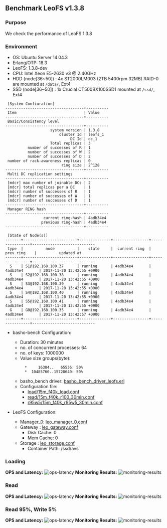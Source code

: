 ## Benchmark LeoFS v1.3.8

### Purpose
We check the performance of LeoFS 1.3.8

### Environment

* OS: Ubuntu Server 14.04.3
* Erlang/OTP: 18.3
* LeoFS: 1.3.8-dev
* CPU: Intel Xeon E5-2630 v3 @ 2.40GHz
* HDD (node[36~50]) : 4x ST2000LM003 (2TB 5400rpm 32MB) RAID-0 are mounted at `/data/`, Ext4
* SSD (node[36~50]) : 1x Crucial CT500BX100SSD1 mounted at `/ssd/`, Ext4

```
 [System Confiuration]
-----------------------------------+----------
 Item                              | Value
-----------------------------------+----------
 Basic/Consistency level
-----------------------------------+----------
                    system version | 1.3.8
                        cluster Id | leofs_1
                             DC Id | dc_1
                    Total replicas | 3
          number of successes of R | 1
          number of successes of W | 2
          number of successes of D | 2
 number of rack-awareness replicas | 0
                         ring size | 2^128
-----------------------------------+----------
 Multi DC replication settings
-----------------------------------+----------
 [mdcr] max number of joinable DCs | 2
 [mdcr] total replicas per a DC    | 1
 [mdcr] number of successes of R   | 1
 [mdcr] number of successes of W   | 1
 [mdcr] number of successes of D   | 1
-----------------------------------+----------
 Manager RING hash
-----------------------------------+----------
                 current ring-hash | 4adb34e4
                previous ring-hash | 4adb34e4
-----------------------------------+----------

 [State of Node(s)]
-------+------------------------+--------------+----------------+----------------+----------------------------
 type  |          node          |    state     |  current ring  |   prev ring    |          updated at
-------+------------------------+--------------+----------------+----------------+----------------------------
  S    | S1@192.168.100.37      | running      | 4adb34e4       | 4adb34e4       | 2017-11-20 13:42:55 +0900
  S    | S2@192.168.100.38      | running      | 4adb34e4       | 4adb34e4       | 2017-11-20 13:42:55 +0900
  S    | S3@192.168.100.39      | running      | 4adb34e4       | 4adb34e4       | 2017-11-20 13:42:55 +0900
  S    | S4@192.168.100.40      | running      | 4adb34e4       | 4adb34e4       | 2017-11-20 13:42:55 +0900
  S    | S5@192.168.100.41      | running      | 4adb34e4       | 4adb34e4       | 2017-11-20 13:42:55 +0900
  G    | G0@192.168.100.35      | running      | 4adb34e4       | 4adb34e4       | 2017-11-20 13:42:57 +0900
-------+------------------------+--------------+----------------+----------------+----------------------------

```

* basho-bench Configuration:
    * Duration: 30 minutes
    * no. of concurrent processes: 64
    * no. of keys: 1000000
    * Value size groups(byte):
      ```
        *     16384..   65536: 50%
        *  10485760..15728640: 50%
      ```
    * basho_bench driver: [basho_bench_driver_leofs.erl](https://github.com/leo-project/basho_bench/blob/master/src/basho_bench_driver_leofs.erl)
    * Configuration file: 
        * [load/15m_f40k_load.conf](load/15m_f40k_load.conf)
        * [read/15m_f40k_r100_30min.conf](read/15m_f40k_r100_30min.conf)
        * [r95w5/15m_f40k_r95w5_30min.conf](r95w5/15m_f40k_r95w5_30min.conf)

* LeoFS Configuration:
    * Manager_0: [leo_manager_0.conf](conf/G0/leo_manager.conf)
    * Gateway  : [leo_gateway.conf](conf/G0/leo_gateway.conf)
        * Disk Cache: 0
        * Mem Cache:  0
    * Storage  : [leo_storage.conf](conf/S1/leo_storage.conf)
        * Container Path: /ssd/avs

### Loading
**OPS and Latency:**
![ops-latency](load/summary.png)
**Monitoring Results:**
![monitoring-results](load/grafana.png)

### Read
**OPS and Latency:**
![ops-latency](read/summary.png)
**Monitoring Results:**
![monitoring-results](read/grafana.png)

### Read 95%, Write 5%
**OPS and Latency:**
![ops-latency](r95w5/summary.png)
**Monitoring Results:**
![monitoring-results](r95w5/grafana.png)
